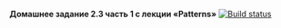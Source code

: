 **Домашнее задание 2.3 часть 1 с лекции «Patterns»**
[![Build status](https://ci.appveyor.com/api/projects/status/uxj3o7f268mx4wxb?svg=true)](https://ci.appveyor.com/project/naumshubaev/a231patternstemp)